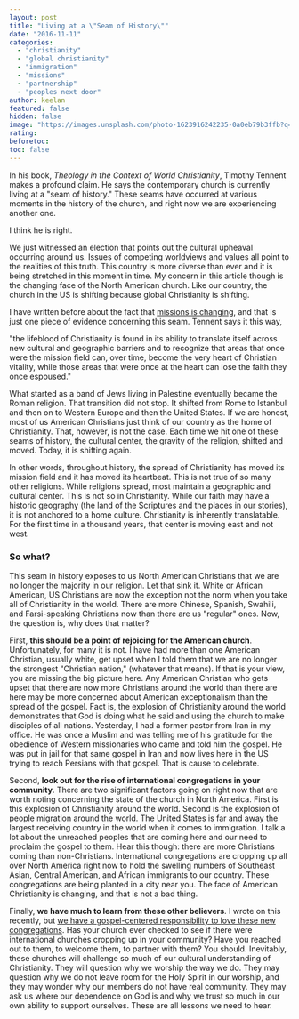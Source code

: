 ```yaml
---
layout: post
title: "Living at a \"Seam of History\""
date: "2016-11-11"
categories: 
  - "christianity"
  - "global christianity"
  - "immigration"
  - "missions"
  - "partnership"
  - "peoples next door"
author: keelan
featured: false
hidden: false
image: "https://images.unsplash.com/photo-1623916242235-0a0eb79b3ffb?q=80&w=2070&auto=format&fit=crop&ixlib=rb-4.1.0&ixid=M3wxMjA3fDB8MHxwaG90by1wYWdlfHx8fGVufDB8fHx8fA%3D%3D"
rating:
beforetoc:
toc: false
---
```


In his book, _Theology in the Context of World Christianity_, Timothy Tennent makes a profound claim. He says the contemporary church is currently living at a "seam of history." These seams have occurred at various moments in the history of the church, and right now we are experiencing another one.

I think he is right.

We just witnessed an election that points out the cultural upheaval occurring around us. Issues of competing worldviews and values all point to the realities of this truth. This country is more diverse than ever and it is being stretched in this moment in time. My concern in this article though is the changing face of the North American church. Like our country, the church in the US is shifting because global Christianity is shifting.

I have written before about the fact that [missions is changing](http://blog.keelancook.com/2015/10/missions-is-changing-and-we-need-to-keep-up.html), and that is just one piece of evidence concerning this seam. Tennent says it this way,

"the lifeblood of Christianity is found in its ability to translate itself across new cultural and geographic barriers and to recognize that areas that once were the mission field can, over time, become the very heart of Christian vitality, while those areas that were once at the heart can lose the faith they once espoused."

What started as a band of Jews living in Palestine eventually became the Roman religion. That transition did not stop. It shifted from Rome to Istanbul and then on to Western Europe and then the United States. If we are honest, most of us American Christians just think of our country as the home of Christianity. That, however, is not the case. Each time we hit one of these seams of history, the cultural center, the gravity of the religion, shifted and moved. Today, it is shifting again.

In other words, throughout history, the spread of Christianity has moved its mission field and it has moved its heartbeat. This is not true of so many other religions. While religions spread, most maintain a geographic and cultural center. This is not so in Christianity. While our faith may have a historic geography (the land of the Scriptures and the places in our stories), it is not anchored to a home culture. Christianity is inherently translatable. For the first time in a thousand years, that center is moving east and not west.

### **So what?**

This seam in history exposes to us North American Christians that we are no longer the majority in our religion. Let that sink it. White or African American, US Christians are now the exception not the norm when you take all of Christianity in the world. There are more Chinese, Spanish, Swahili, and Farsi-speaking Christians now than there are us "regular" ones. Now, the question is, why does that matter?

First, **this should be a point of rejoicing for the American church**. Unfortunately, for many it is not. I have had more than one American Christian, usually white, get upset when I told them that we are no longer the strongest "Christian nation," (whatever that means). If that is your view, you are missing the big picture here. Any American Christian who gets upset that there are now more Christians around the world than there are here may be more concerned about American exceptionalism than the spread of the gospel. Fact is, the explosion of Christianity around the world demonstrates that God is doing what he said and using the church to make disciples of all nations. Yesterday, I had a former pastor from Iran in my office. He was once a Muslim and was telling me of his gratitude for the obedience of Western missionaries who came and told him the gospel. He was put in jail for that same gospel in Iran and now lives here in the US trying to reach Persians with that gospel. That is cause to celebrate.

Second, **look out for the rise of international congregations in your community**. There are two significant factors going on right now that are worth noting concerning the state of the church in North America. First is this explosion of Christianity around the world. Second is the explosion of people migration around the world. The United States is far and away the largest receiving country in the world when it comes to immigration. I talk a lot about the unreached peoples that are coming here and our need to proclaim the gospel to them. Hear this though: there are more Christians coming than non-Christians. International congregations are cropping up all over North America right now to hold the swelling numbers of Southeast Asian, Central American, and African immigrants to our country. These congregations are being planted in a city near you. The face of American Christianity is changing, and that is not a bad thing.

Finally, **we have much to learn from these other believers**. I wrote on this recently, but [we have a gospel-centered responsibility to love these new congregations](http://blog.keelancook.com/2016/11/three-things-the-immigrant-church-in-your-city-does-better-than-you.html). Has your church ever checked to see if there were international churches cropping up in your community? Have you reached out to them, to welcome them, to partner with them? You should. Inevitably, these churches will challenge so much of our cultural understanding of Christianity. They will question why we worship the way we do. They may question why we do not leave room for the Holy Spirit in our worship, and they may wonder why our members do not have real community. They may ask us where our dependence on God is and why we trust so much in our own ability to support ourselves. These are all lessons we need to hear.
